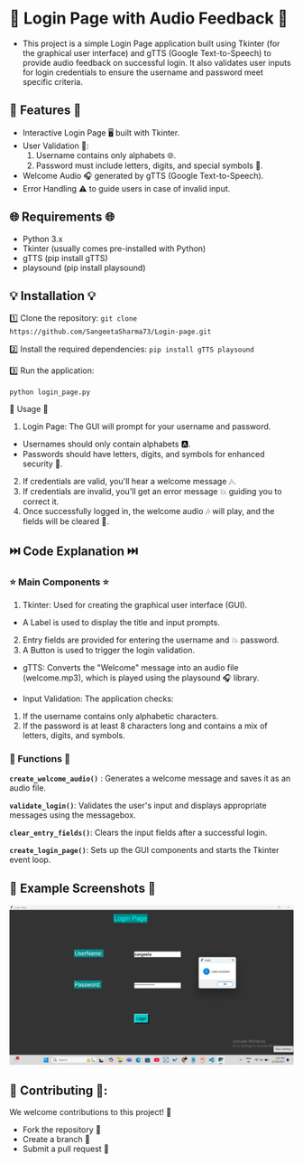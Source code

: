# 🎉 Login Page with Audio Feedback 🎉

- This project is a simple Login Page application built using Tkinter (for the graphical user interface) and gTTS (Google Text-to-Speech) to provide audio feedback on successful login. It also validates user inputs for login credentials to ensure the username and password meet specific criteria.

## 🚀 Features 🚀

- Interactive Login Page 🖥️ built with Tkinter.
- User Validation 🔐:
  1. Username contains only alphabets 🌐.
  2. Password must include letters, digits, and special symbols 🎯.
- Welcome Audio 🎧 generated by gTTS (Google Text-to-Speech).
- Error Handling ⚠️ to guide users in case of invalid input.

## 🌐 Requirements 🌐

- Python 3.x
- Tkinter (usually comes pre-installed with Python)
- gTTS (pip install gTTS)
- playsound (pip install playsound)

## 💡 Installation 💡

1️⃣ Clone the repository:
   `git clone https://github.com/SangeetaSharma73/Login-page.git`

2️⃣ Install the required dependencies:
   `pip install gTTS playsound`

3️⃣ Run the application:

`python login_page.py`


🌟 Usage 🌟
1. Login Page: The GUI will prompt for your username and password.
- Usernames should only contain alphabets 🅰️.
- Passwords should have letters, digits, and symbols for enhanced security 🔑.
2. If credentials are valid, you'll hear a welcome message 🎶.
3. If credentials are invalid, you'll get an error message 💥 guiding you to correct it.
4. Once successfully logged in, the welcome audio 🎶 will play, and the fields will be cleared 🧹.

## ⏭️ Code Explanation ⏭️

### ⭐ Main Components ⭐

1. Tkinter: Used for creating the graphical user interface (GUI).
  - A Label is used to display the title and input prompts.

2. Entry fields are provided for entering the username and 💥 password.
3. A Button is used to trigger the login validation.

- gTTS: Converts the "Welcome" message into an audio file (welcome.mp3), which is played using the playsound 🎧 library.

- Input Validation: The application checks:

1. If the username contains only alphabetic characters.
2. If the password is at least 8 characters long and contains a mix of letters, digits, and symbols.

### 🔄️ Functions 🔄️

**`create_welcome_audio()`** :
Generates a welcome message and saves it as an audio file.

**`validate_login()`**: Validates the user's input and displays appropriate messages using the messagebox.

**`clear_entry_fields()`**: Clears the input fields after a successful login.

**`create_login_page()`**: Sets up the GUI components and starts the Tkinter event loop.

## 📸 Example Screenshots 📸
![Img.png](Img.png)


## 💬 Contributing 💬:
We welcome contributions to this project! 🤝

- Fork the repository 🍴
- Create a branch 🌱
- Submit a pull request 📨